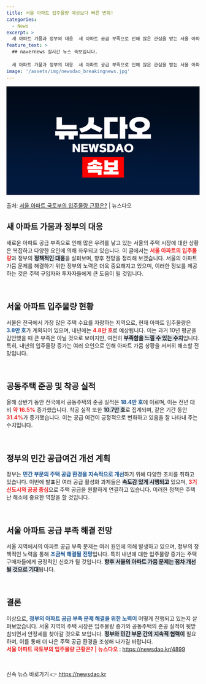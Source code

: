 ```yaml
---
title: 서울 아파트 입주물량 예상보다 빠른 변화!
categories:
  - News
excerpt: >
  새 아파트 가뭄과 정부의 대응  새 아파트 공급 부족으로 인해 많은 관심을 받는 서울 아파트의 입주물량이 올…
feature_text: >
  ## navernews 실시간 뉴스 속보입니다.

  새 아파트 가뭄과 정부의 대응  새 아파트 공급 부족으로 인해 많은 관심을 받는 서울 아파트의 입주물량이 올…
image: '/assets/img/newsdao_breakingnews.jpg'
---
```


![뉴스다오 속보](/assets/img/newsdao_breakingnews.jpg)

<p>출처: <a href="https://newsdao.kr/4899" rel="dofollow">서울 아파트 국토부의 입주물량 근황은?</a> | 뉴스다오</p>

<h2 data-ke-size="size26">새 아파트 가뭄과 정부의 대응</h2>
<p data-ke-size="size16">새로운 아파트 공급 부족으로 인해 많은 우려를 낳고 있는 서울의 주택 시장에 대한 상황은 복잡하고 다양한 요인에 의해 좌우되고 있습니다. 이 글에서는 <b><span style="color: #ee2323;">서울 아파트의 입주물량</span></b>과 정부의 <b><span style="background-color: #21538527;">정책적인 대응</span></b>을 살펴보며, 향후 전망을 정리해 보겠습니다. 서울의 아파트 가뭄 문제를 해결하기 위한 정부의 노력은 더욱 중요해지고 있으며, 이러한 정보를 제공하는 것은 주택 구입자와 투자자들에게 큰 도움이 될 것입니다. </p>

<p data-ke-size="size16">&nbsp;</p>

<h2 data-ke-size="size26">서울 아파트 입주물량 현황</h2>
<p data-ke-size="size16">서울은 전국에서 가장 많은 주택 수요를 자랑하는 지역으로, 현재 아파트 입주물량은 <b><span style="color: #1a5490;">3.8만 호</span></b>가 계획되어 있으며, 내년에는 <b><span style="color: #ee2323;">4.8만 호</span></b>로 예상됩니다. 이는 과거 10년 평균을 감안했을 때 큰 부족은 아닐 것으로 보이지만, 여전히 <b><span style="background-color: #21538527;">부족함을 느낄 수 있는 수치</span></b>입니다. 특히, 내년의 입주물량 증가는 여러 요인으로 인해 아파트 가뭄 상황을 서서히 해소할 전망입니다.</p>

<p data-ke-size="size16">&nbsp;</p>

<h2 data-ke-size="size26">공동주택 준공 및 착공 실적</h2>
<p data-ke-size="size16">올해 상반기 동안 전국에서 공동주택의 준공 실적은 <b><span style="color: #1a5490;">18.4만 호</span></b>에 이르며, 이는 전년 대비 <b><span style="color: #ee2323;">약 16.5%</span></b> 증가했습니다. 착공 실적 또한 <b><span style="background-color: #21538527;">10.7만 호</span></b>로 집계되며, 같은 기간 동안 <b><span style="color: #ee2323;">31.4%</span></b>가 증가했습니다. 이는 공급 여건이 긍정적으로 변화하고 있음을 잘 나타내 주는 수치입니다.</p>

<p data-ke-size="size16">&nbsp;</p>

<h2 data-ke-size="size26">정부의 민간 공급여건 개선 계획</h2>
<p data-ke-size="size16">정부는 <b><span style="color: #1a5490;">민간 부문의 주택 공급 환경을 지속적으로 개선</span></b>하기 위해 다양한 조치를 취하고 있습니다. 이번에 발표된 여러 공급 활성화 과제들은 <b><span style="background-color: #21538527;">속도감 있게 시행되고</span></b> 있으며, <b><span style="color: #ee2323;">3기 신도시와 공공 중심</span></b>으로 주택 공급을 원활하게 연결하고 있습니다. 이러한 정책은 주택난 해소에 중요한 역할을 할 것입니다.</p>

<p data-ke-size="size16">&nbsp;</p>

<h2 data-ke-size="size26">서울 아파트 공급 부족 해결 전망</h2>
<p data-ke-size="size16">서울 지역에서의 아파트 공급 부족 문제는 여러 원인에 의해 발생하고 있으며, 정부의 정책적인 노력을 통해 <b><span style="color: #1a5490;">조금씩 해결될 전망</span></b>입니다. 특히 내년에 대한 입주물량 증가는 주택 구매자들에게 긍정적인 신호가 될 것입니다. <b><span style="background-color: #21538527;">향후 서울의 아파트 가뭄 문제는 점차 개선될 것으로 기대</span></b>됩니다.</p>

<p data-ke-size="size16">&nbsp;</p>

<h2 data-ke-size="size26">결론</h2>
<p data-ke-size="size16">이상으로, <b><span style="color: #1a5490;">정부의 아파트 공급 부족 문제 해결을 위한 노력이</span></b> 어떻게 진행되고 있는지 살펴보았습니다. 서울 지역의 주택 시장은 입주물량 증가와 공동주택의 준공 실적이 뒷받침되면서 안정세를 찾아갈 것으로 보입니다. <b><span style="background-color: #21538527;">정부와 민간 부문 간의 지속적 협력이</span></b> 필요하며, 이를 통해 더 나은 주택 공급 환경을 조성해 나가길 바랍니다.<br><b><span style="color: #ee2323;">서울 아파트 국토부의 입주물량 근황은? | 뉴스다오</span></b>  : <a href="https://newsdao.kr/4899">https://newsdao.kr/4899</a></p>

<p data-ke-size="size16">&nbsp;</p> 

신속 뉴스 바로가기 👉 <a href="https://newsdao.kr" rel="dofollow">https://newsdao.kr</a>


